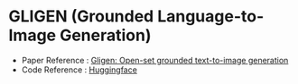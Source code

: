 # GLIGEN (Grounded Language-to-Image Generation)

- Paper Reference : [Gligen: Open-set grounded text-to-image generation](https://github.com/gligen/GLIGEN)
- Code Reference : [Huggingface](https://huggingface.co/docs/diffusers/main/en/api/pipelines/stable_diffusion/gligen)

